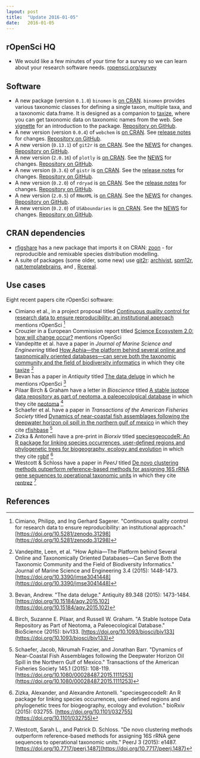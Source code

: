 ```yaml
---
layout: post
title:  "Update 2016-01-05"
date:   2016-01-05
---
```


## rOpenSci HQ

* We would like a few minutes of your time for a survey so we can learn about your research software needs. [ropensci.org/survey](https://ropensci.org/survey/)

## Software

* A new package (version `0.1.0`) `binomen` is [on CRAN](http://cran.rstudio.com/web/packages/binomen). `binomen` provides various taxonomic classes for defining a single taxon, multiple taxa, and a taxonomic data.frame. It is designed as a companion to [taxize][taxize], where you can get taxonomic data on taxonomic names from the web. See [vignette](https://cran.rstudio.com/web/packages/binomen/vignettes/binomen_vignette.html) for an introduction to the package. [Repository on GitHub][binomen].
* A new version (version `0.0.4`) of `webchem` is [on CRAN](https://cran.rstudio.com/web/packages/webchem/). See [release notes](https://github.com/ropensci/webchem/releases/tag/v0.0.4) for changes. [Repository on GitHub][webchem].
* A new version (`0.13.1`) of `git2r` is [on CRAN](http://cran.rstudio.com/web/packages/git2r). See the [NEWS](https://github.com/ropensci/git2r/blob/master/NEWS#L1-L18) for changes. [Repository on GitHub][git2r].
* A new version (`2.0.16`) of `plotly` is [on CRAN][plotlycran]. See the [NEWS](https://github.com/ropensci/plotly/blob/master/NEWS) for changes. [Repository on GitHub][plotly].
* A new version (`0.3.6`) of `gistr` is [on CRAN](http://cran.rstudio.com/web/packages/gistr). See the [release notes](https://github.com/ropensci/gistr/releases/tag/v0.3.6) for changes. [Repository on GitHub][gistr].
* A new version (`0.2.0`) of `rdryad` is [on CRAN](http://cran.rstudio.com/web/packages/rdryad). See the [release notes](https://github.com/ropensci/rdryad/releases/tag/v0.2.0) for changes. [Repository on GitHub][rdryad].
* A new version (`2.0.5`) of `RNeXML` is [on CRAN](http://cran.rstudio.com/web/packages/RNeXML). See the [NEWS](https://github.com/ropensci/RNeXML/blob/master/NEWS#L30-L40) for changes. [Repository on GitHub][rnexml].
* A new version (`0.2.0`) of `USAboundaries` is [on CRAN](https://cran.rstudio.com/web/packages/USAboundaries/). See the [NEWS](https://github.com/ropensci/USAboundaries/blob/master/NEWS#L1-L5) for changes. [Repository on GitHub][usaboundaries].

## CRAN dependencies

* [rfigshare][rfigshare] has a new package that imports it on CRAN: [zoon][zoon] - for reproducible and remixable species distribution modelling.
* A suite of packages (some older, some new) use [git2r][git2r]: [archivist](https://cran.rstudio.com/web/packages/archivist/index.html), [spm12r](https://cran.rstudio.com/web/packages/spm12r/index.html), [nat.templatebrains](https://cran.rstudio.com/web/packages/nat.templatebrains/index.html), and , [Rcereal](https://cran.rstudio.com/web/packages/Rcereal/index.html).

## Use cases

Eight recent papers cite rOpenSci software:

* Cimiano et al., in a project proposal titled [Continuous quality control for research data to ensure reproducibility: an institutional approach][cimiano] mentions rOpenSci [^1]
* Crouzier in a European Commission report titled [Science Ecosystem 2.0: how will change occur?][crouzier] mentions rOpenSci
* Vandepitte et al. have a paper in _Journal of Marine Science and Engineering_ titled [How Aphia—the platform behind several online and taxonomically oriented databases—can serve both the taxonomic community and the field of biodiversity informatics][vandepitte] in which they cite [taxize][taxize] [^2]
* Bevan has a paper in _Antiquity_ titled [The data deluge][vandepitte] in which he mentions rOpenSci [^3]
* Pilaar Birch & Graham have a letter in _Bioscience_ titled [A stable isotope data repository as part of neotoma, a paleoecological database][birch] in which they cite [neotoma][neotoma] [^4]
* Schaefer et al. have a paper in _Transactions of the American Fisheries Society_ titled [Dynamics of near-coastal fish assemblages following the deepwater horizon oil spill in the northern gulf of mexico][schaefer] in which they cite [rfishbase][rfishbase] [^5]
* Zizka & Antonelli have a pre-print in _Biorxiv_ titled [speciesgeocodeR: An R package for linking species occurrences, user-defined regions and phylogenetic trees for biogeography, ecology and evolution][zizka] in which they cite [rgbif][rgbif] [^6]
* Westcott & Schloss have a paper in _PeerJ_ titled [De novo clustering methods outperform reference-based methods for assigning 16S rRNA gene sequences to operational taxonomic units][westcott] in which they cite [rentrez][rentrez] [^7]

[binomen]: https://github.com/ropensci/binomen
[taxize]: https://github.com/ropensci/taxize
[webchem]: https://github.com/ropensci/webchem
[plotlycran]: https://cran.rstudio.com/web/packages/plotly/
[plotly]: https://github.com/ropensci/plotly
[git2r]: https://github.com/ropensci/git2r
[gistr]: https://github.com/ropensci/gistr
[rnexml]: https://github.com/ropensci/RNeXML
[usaboundaries]: https://github.com/ropensci/USAboundaries
[neotoma]: https://github.com/ropensci/neotoma
[rgbif]: https://github.com/ropensci/rgbif
[rentrez]: https://github.com/ropensci/rentrez
[rfigshare]: https://github.com/ropensci/rfigshare
[zoon]: https://github.com/zoonproject/zoon
[rdryad]: https://github.com/ropensci/rdryad
[rfishbase]: https://github.com/ropensci/rfishbase

[cimiano]: https://zenodo.org/record/31298
[crouzier]: https://zenodo.org/record/33044
[vandepitte]: http://www.mdpi.com/2077-1312/3/4/1448/htm
[birch]: https://bioscience.oxfordjournals.org/content/early/2015/09/16/biosci.biv133.extract
[schaefer]: http://www.tandfonline.com/doi/abs/10.1080/00028487.2015.1111253
[zizka]: http://biorxiv.org/content/early/2015/11/24/032755.abstract
[westcott]: https://peerj.com/articles/1487/

## References

[^1]: Cimiano, Philipp, and Ing Gerhard Sagerer. "Continuous quality control for research data to ensure reproducibility: an institutional approach." [https://doi.org/10.5281/zenodo.31298](https://doi.org/10.5281/zenodo.31298)
[^2]: Vandepitte, Leen, et al. "How Aphia—The Platform behind Several Online and Taxonomically Oriented Databases—Can Serve Both the Taxonomic Community and the Field of Biodiversity Informatics." Journal of Marine Science and Engineering 3.4 (2015): 1448-1473. [https://doi.org/10.3390/jmse3041448](https://doi.org/10.3390/jmse3041448)
[^3]: Bevan, Andrew. "The data deluge." Antiquity 89.348 (2015): 1473-1484. [https://doi.org/10.15184/aqy.2015.102](https://doi.org/10.15184/aqy.2015.102)
[^4]: Birch, Suzanne E. Pilaar, and Russell W. Graham. "A Stable Isotope Data Repository as Part of Neotoma, a Paleoecological Database." BioScience (2015): biv133. [https://doi.org/10.1093/biosci/biv133](https://doi.org/10.1093/biosci/biv133)
[^5]: Schaefer, Jacob, Nkrumah Frazier, and Jonathan Barr. "Dynamics of Near-Coastal Fish Assemblages following the Deepwater Horizon Oil Spill in the Northern Gulf of Mexico." Transactions of the American Fisheries Society 145.1 (2015): 108-119. [https://doi.org/10.1080/00028487.2015.1111253](https://doi.org/10.1080/00028487.2015.1111253)
[^6]: Zizka, Alexander, and Alexandre Antonelli. "speciesgeocodeR: An R package for linking species occurrences, user-defined regions and phylogenetic trees for biogeography, ecology and evolution." bioRxiv (2015): 032755. [https://doi.org/10.1101/032755](https://doi.org/10.1101/032755)
[^7]: Westcott, Sarah L., and Patrick D. Schloss. "De novo clustering methods outperform reference-based methods for assigning 16S rRNA gene sequences to operational taxonomic units." PeerJ 3 (2015): e1487. [https://doi.org/10.7717/peerj.1487](https://doi.org/10.7717/peerj.1487)
